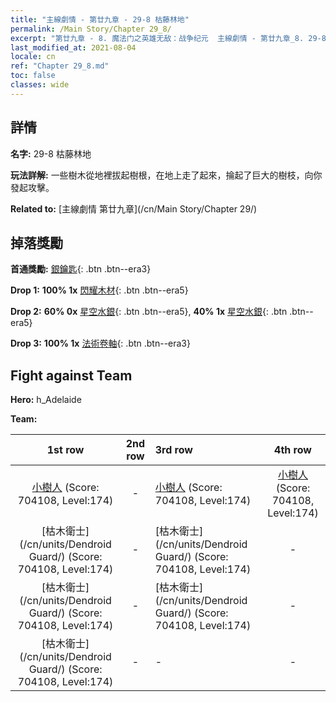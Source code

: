 ```yaml
---
title: "主線劇情 - 第廿九章 - 29-8 枯藤林地"
permalink: /Main Story/Chapter 29_8/
excerpt: "第廿九章 - 8. 魔法门之英雄无敌：战争纪元  主線劇情 - 第廿九章_8. 29-8 枯藤林地"
last_modified_at: 2021-08-04
locale: cn
ref: "Chapter 29_8.md"
toc: false
classes: wide
---
```


## 詳情

 **名字:** 29-8 枯藤林地

 **玩法詳解:** 一些樹木從地裡拔起樹根，在地上走了起來，掄起了巨大的樹枝，向你發起攻擊。

 **Related to:** [主線劇情 第廿九章](/cn/Main Story/Chapter 29/)

## 掉落獎勵

 **首通獎勵:** [銀鑰匙](/cn/Items/con_693/){: .btn .btn--era3}

 **Drop 1:** **100% 1x** [閃耀木材](/cn/Items/mat_97/){: .btn .btn--era5}

 **Drop 2:** **60% 0x** [星空水銀](/cn/Items/mat_91/){: .btn .btn--era5}, **40% 1x** [星空水銀](/cn/Items/mat_91/){: .btn .btn--era5}

 **Drop 3:** **100% 1x** [法術卷軸](/cn/Items/con_694/){: .btn .btn--era3}


## Fight against Team
 **Hero:** h_Adelaide

 **Team:**


  | 1st row | 2nd row | 3rd row | 4th row |
  |:----:|:----:|:----|:----:|
  | [小樹人](/cn/units/Treant/) (Score: 704108, Level:174)  | - | [小樹人](/cn/units/Treant/) (Score: 704108, Level:174)  | [小樹人](/cn/units/Treant/) (Score: 704108, Level:174)  |
  | [枯木衛士](/cn/units/Dendroid Guard/) (Score: 704108, Level:174)  | - | [枯木衛士](/cn/units/Dendroid Guard/) (Score: 704108, Level:174)  | - |
  | [枯木衛士](/cn/units/Dendroid Guard/) (Score: 704108, Level:174)  | - | [枯木衛士](/cn/units/Dendroid Guard/) (Score: 704108, Level:174)  | - |
  | [枯木衛士](/cn/units/Dendroid Guard/) (Score: 704108, Level:174)  | - | - | - |


